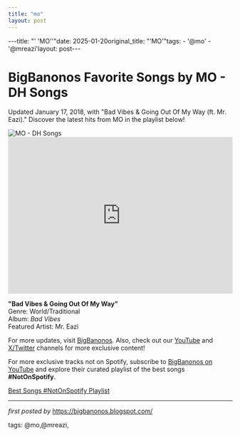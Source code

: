 ```yaml
---
title: "mo"
layout: post
---
```

---title: "' 'MO''"date: 2025-01-20original_title: "'MO'"tags:  - '@mo'  - '@mreazi'layout: post---<!-- Title of the Post --><h1 >BigBanonos Favorite Songs by MO - DH Songs</h1> <!-- Introductory Text --><p >Updated January 17, 2018, with "Bad Vibes & Going Out Of My Way (ft. Mr. Eazi)." Discover the latest hits from MO in the playlist below!</p> <!-- Featured Image --><div > <img src="https://i.ytimg.com/vi/qcSxMaUNNbM/sddefault.jpg" alt="MO - DH Songs" /></div> <!-- Spotify Embed --><div > <iframe src="https://open.spotify.com/embed/playlist/4tVH7A2P5YPwNksa64l8ro?utm_source=generator" width="100%" height="352" frameBorder="0" allowfullscreen="" allow="autoplay; clipboard-write; encrypted-media; fullscreen; picture-in-picture" loading="lazy"></iframe></div> <!-- Song Information --><div > <p><strong>"Bad Vibes & Going Out Of My Way"</strong><br> Genre: World/Traditional<br> Album: <em>Bad Vibes</em><br> Featured Artist: Mr. Eazi</p></div> <!-- Footer Links --><div > <p>For more updates, visit <a href="https://bigbanonos.blogspot.com/" target="_blank">BigBanonos</a>. Also, check out our <a href="https://www.youtube.com/@BigBanonos" target="_blank">YouTube</a> and <a href="https://x.com/bigbanonos" target="_blank">X/Twitter</a> channels for more exclusive content!</p></div> <!--Subscribe and Playlist Links--><div>    <p>For more exclusive tracks not on Spotify, subscribe to <a href="https://www.youtube.com/@BigBanonos" target="_blank">BigBanonos on YouTube</a> and explore their curated playlist of the best songs <strong>#NotOnSpotify</strong>.</p>    <p><a href="https://www.youtube.com/playlist?list=PLtuNtuTatqI0kFahUCbtbfenC_ET5O_tr" target="_blank">Best Songs #NotOnSpotify Playlist<br /></a></p></div><hr /><p><em>first posted by</em> <a href="https://bigbanonos.blogspot.com/" rel="noopener" target="_new">https://bigbanonos.blogspot.com/</a></p><p>tags: @mo,@mreazi,</p>